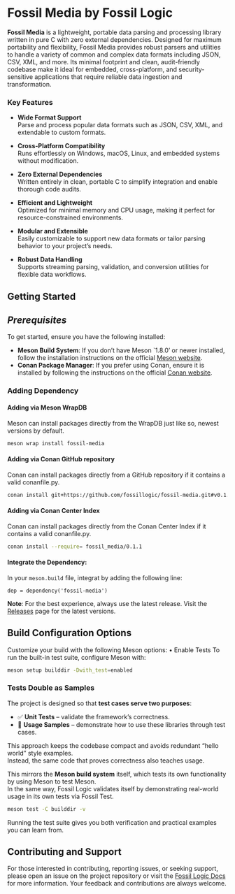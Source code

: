 # **Fossil Media by Fossil Logic**

**Fossil Media** is a lightweight, portable data parsing and processing library written in pure C with zero external dependencies. Designed for maximum portability and flexibility, Fossil Media provides robust parsers and utilities to handle a variety of common and complex data formats including JSON, CSV, XML, and more. Its minimal footprint and clean, audit-friendly codebase make it ideal for embedded, cross-platform, and security-sensitive applications that require reliable data ingestion and transformation.

### Key Features

- **Wide Format Support**  
  Parse and process popular data formats such as JSON, CSV, XML, and extendable to custom formats.

- **Cross-Platform Compatibility**  
  Runs effortlessly on Windows, macOS, Linux, and embedded systems without modification.

- **Zero External Dependencies**  
  Written entirely in clean, portable C to simplify integration and enable thorough code audits.

- **Efficient and Lightweight**  
  Optimized for minimal memory and CPU usage, making it perfect for resource-constrained environments.

- **Modular and Extensible**  
  Easily customizable to support new data formats or tailor parsing behavior to your project’s needs.

- **Robust Data Handling**  
  Supports streaming parsing, validation, and conversion utilities for flexible data workflows.

## Getting Started

## ***Prerequisites***

To get started, ensure you have the following installed:

- **Meson Build System**: If you don’t have Meson `1.8.0ʼ or newer installed, follow the installation instructions on the official [Meson website](https://mesonbuild.com/Getting-meson.html).
- **Conan Package Manager**: If you prefer using Conan, ensure it is installed by following the instructions on the official [Conan website](https://docs.conan.io/en/latest/installation.html).

### Adding Dependency

#### Adding via Meson WrapDB

Meson can install packages directly from the WrapDB just like so, newest versions by default.

```bash
meson wrap install fossil-media
```

#### Adding via Conan GitHub repository

Conan can install packages directly from a GitHub repository if it contains a valid conanfile.py.

```bash
conan install git+https://github.com/fossillogic/fossil-media.git#v0.1.1 --name fossil_media --build=missing
```

#### Adding via Conan Center Index
    
Conan can install packages directly from the Conan Center Index if it contains a valid conanfile.py.

```bash
conan install --require= fossil_media/0.1.1
```

#### Integrate the Dependency:
   
In your `meson.build` file, integrat by adding the following line:

```meson
dep = dependency('fossil-media')
```

**Note**: For the best experience, always use the latest release. Visit the [Releases](https://github.com/fossillogic/fossil-media/releases) page for the latest versions.

## Build Configuration Options

Customize your build with the following Meson options:
	•	Enable Tests
To run the built-in test suite, configure Meson with:

```sh
meson setup builddir -Dwith_test=enabled
```

### Tests Double as Samples

The project is designed so that **test cases serve two purposes**:

- ✅ **Unit Tests** – validate the framework’s correctness.  
- 📖 **Usage Samples** – demonstrate how to use these libraries through test cases.  

This approach keeps the codebase compact and avoids redundant “hello world” style examples.  
Instead, the same code that proves correctness also teaches usage.  

This mirrors the **Meson build system** itself, which tests its own functionality by using Meson to test Meson.  
In the same way, Fossil Logic validates itself by demonstrating real-world usage in its own tests via Fossil Test.  

```bash
meson test -C builddir -v
```

Running the test suite gives you both verification and practical examples you can learn from.

## Contributing and Support

For those interested in contributing, reporting issues, or seeking support, please open an issue on the project repository or visit the [Fossil Logic Docs](https://fossillogic.com/docs) for more information. Your feedback and contributions are always welcome.